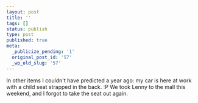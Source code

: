 ```yaml
---
layout: post
title: ''
tags: []
status: publish
type: post
published: true
meta:
  _publicize_pending: '1'
  original_post_id: '57'
  _wp_old_slug: '57'
---
```

In other items I couldn't have predicted a year ago: my car is here at work with a child seat strapped in the back.  :P  We took Lenny to the mall this weekend, and I forgot to take the seat out again.
